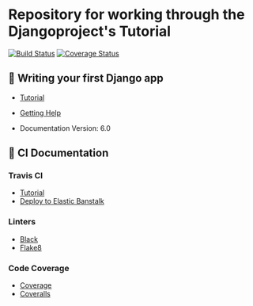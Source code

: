 # Repository for working through the Djangoproject's  Tutorial

[![Build Status](https://app.travis-ci.com/thaddeuspearson/django_tutorial.svg?token=D3eypxDpBq5kNshmgvxA)](https://app.travis-ci.com/thaddeuspearson/django_tutorial) 
[![Coverage Status](https://coveralls.io/repos/github/thaddeuspearson/django_tutorial/badge.svg)](https://coveralls.io/github/thaddeuspearson/django_tutorial)


## :green_book: Writing your first Django app
- [Tutorial](https://docs.djangoproject.com/en/6.0/intro/tutorial01/)

- [Getting Help](https://docs.djangoproject.com/en/6.0/faq/help/)

- Documentation Version: 6.0

## :green_book: CI Documentation

### Travis CI 
- [Tutorial](https://docs.travis-ci.com/user/tutorials/tutorials-overview/)
- [Deploy to Elastic Banstalk](https://docs.travis-ci.com/user/deployment-v2/providers/elasticbeanstalk/)


### Linters
- [Black](https://github.com/psf/black)
- [Flake8](https://flake8.pycqa.org/en/latest/)

### Code Coverage
- [Coverage](https://coverage.readthedocs.io/)
- [Coveralls](https://coveralls.io/)
